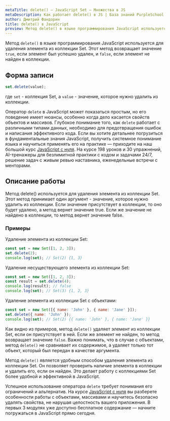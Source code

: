 ```yaml
---
metaTitle: delete() – JavaScript Set – Множества в JS
metaDescription: Как работает delete() в JS | База знаний PurpleSchool
author: Дмитрий Фандорин
title: delete() в JavaScript
preview: Метод delete() в языке программирования JavaScript используется для удаления элемента из коллекции Set...
---
```


Метод `delete()` в языке программирования JavaScript используется для удаления элемента из коллекции Set. Этот метод возвращает значение `true`, если элемент был успешно удален, и `false`, если элемент не найден в коллекции.

## Форма записи

```javascript
set.delete(value);
```

где `set` - коллекция Set, а `value` - значение, которое нужно удалить из коллекции.

Оператор `delete` в JavaScript может показаться простым, но его поведение имеет нюансы, особенно когда дело касается свойств объектов и массивов. Глубокое понимание того, как `delete` работает с различными типами данных, необходимо для предотвращения ошибок и написания эффективного кода. Если вы хотите детальнее погрузиться в фундаментальные знания JavaScript, получить системное понимание языка и научиться применять его на практике — приходите на наш большой курс [JavaScript с нуля](https://purpleschool.ru/course/javascript-basics?utm_source=knowledgebase&utm_medium=text&utm_campaign=delete-v-javascript). На курсе 198 уроков и 30 упражнений, AI-тренажеры для безлимитной практики с кодом и задачами 24/7, решение задач с живым ревью наставника, еженедельные встречи с менторами.

## Описание работы

Метод delete() используется для удаления элемента из коллекции Set. Этот метод принимает один аргумент - значение, которое нужно удалить из коллекции. Если значение присутствует в коллекции, то оно будет удалено, а метод вернет значение true. Если же значение не найдено в коллекции, то метод вернет значение false.

### Примеры

Удаление элемента из коллекции Set:

```javascript
const set = new Set([1, 2, 3]);
set.delete(2);
console.log(set); // Set(2) {1, 3}
```

Удаление несуществующего элемента из коллекции Set:

```javascript
const set = new Set([1, 2, 3]);
const result = set.delete(4);
console.log(result); // false
console.log(set); // Set(3) {1, 2, 3}
```

Удаление элемента из коллекции Set с объектами:

```javascript
const set = new Set([{ name: 'John' }, { name: 'Jane' }]);
set.delete({ name: 'John' });
console.log(set); // Set(2) {{ name: 'John' }, { name: 'Jane' }}
```

Как видно из примеров, метод `delete()` удаляет элемент из коллекции Set, если он присутствует в ней. Если же элемент не найден, то метод возвращает значение `false`. Важно понимать, что в случае с объектами, метод `delete()` не сравнивает их содержимое, а удаляет только тот объект, который был передан в качестве аргумента.

Метод `delete()` является удобным способом удаления элемента из коллекции Set. Он позволяет проверить наличие элемента в коллекции и удалить его, если он найден. Это делает работу с коллекциями Set более удобной и эффективной в JavaScript.

Успешное использование оператора `delete` требует понимания его ограничений и альтернатив. На курсе [JavaScript с нуля](https://purpleschool.ru/course/javascript-basics?utm_source=knowledgebase&utm_medium=text&utm_campaign=delete-v-javascript) вы разберете особенности работы с объектами, массивами и научитесь безопасно удалять свойства, не нарушая целостность вашего приложения. В первых 3 модулях уже доступно бесплатное содержание — начните погружаться в JavaScript прямо сегодня.
